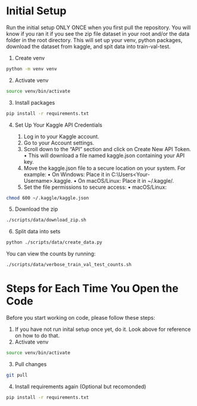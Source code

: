 # Initial Setup

Run the initial setup ONLY ONCE when you first pull the repository. You will know if you ran it if you see the zip file dataset in your root and/or the data folder in the root directory. This will set up your venv, python packages, download the dataset from kaggle, and spit data into train-val-test.

1. Create venv

```bash
python -m venv venv
```

2. Activate venv
```bash
source venv/bin/activate
```

3. Install packages
```bash
pip install -r requirements.txt
```

4. Set Up Your Kaggle API Credentials

	1.	Log in to your Kaggle account.
	2.	Go to your Account settings.
	3.	Scroll down to the “API” section and click on Create New API Token.
	•	This will download a file named kaggle.json containing your API key.
	4.	Move the kaggle.json file to a secure location on your system. For example:
	•	On Windows: Place it in C:\Users\<Your-Username>\.kaggle\.
	•	On macOS/Linux: Place it in ~/.kaggle/.
	5.	Set the file permissions to secure access:
	•	macOS/Linux:

```bash
chmod 600 ~/.kaggle/kaggle.json
```

5. Download the zip

```bash
./scripts/data/download_zip.sh
```

6. Split data into sets

```bash
python ./scripts/data/create_data.py
```

You can view the counts by running:

```bash
./scripts/data/verbose_train_val_test_counts.sh
```

# Steps for Each Time You Open the Code

Before you start working on code, please follow these steps:

1. If you have not run inital setup once yet, do it. Look above for reference on how to do that.
2. Activate venv
```bash
source venv/bin/activate
```
3. Pull changes

```bash
git pull
```

4. Install requirements again (Optional but recomonded)
```bash
pip install -r requirements.txt
```